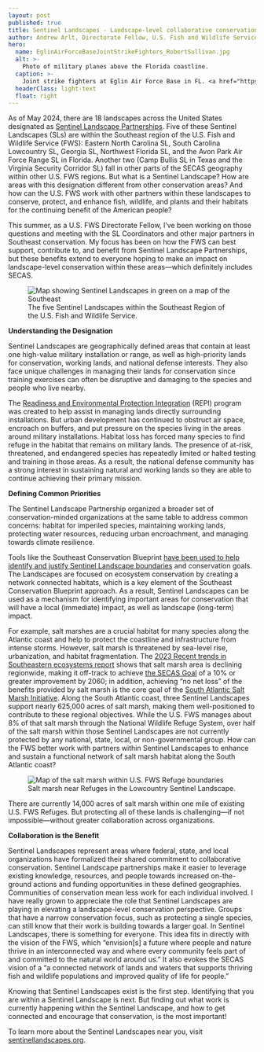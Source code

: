 ```yaml
---
layout: post
published: true
title: Sentinel Landscapes - Landscape-level collaborative conservation
author: Andrew Arlt, Directorate Fellow, U.S. Fish and Wildlife Service Southeast Region
hero:
  name: EglinAirForceBaseJointStrikeFighters_RobertSullivan.jpg
  alt: >-
    Photo of military planes above the Florida coastline.
  caption: >-
    Joint strike fighters at Eglin Air Force Base in FL. <a href="https://flickr.com/photos/my_public_domain_photos/35027434741/">Photo</a>: Robert Sullivan/Flickr, public domain.
  headerClass: light-text
  float: right
---
```

As of May 2024, there are 18 landscapes across the United States designated as [Sentinel Landscape Partnerships](https://sentinellandscapes.org/). Five of these Sentinel Landscapes (SLs) are within the Southeast region of the U.S. Fish and Wildlife Service (FWS): Eastern North Carolina SL, South Carolina Lowcountry SL, Georgia SL, Northwest Florida SL, and the Avon Park Air Force Range SL in Florida. Another two (Camp Bullis SL in Texas and the Virginia Security Corridor SL) fall in other parts of the SECAS geography within other U.S. FWS regions. But what is a Sentinel Landscape? How are areas with this designation different from other conservation areas?<!--more--> And how can the U.S. FWS work with other partners within these landscapes to conserve, protect, and enhance fish, wildlife, and plants and their habitats for the continuing benefit of the American people?

This summer, as a U.S. FWS Directorate Fellow, I’ve been working on those questions and meeting with the SL Coordinators and other major partners in Southeast conservation. My focus has been on how the FWS can best support, contribute to, and benefit from Sentinel Landscape Partnerships, but these benefits extend to everyone hoping to make an impact on landscape-level conservation within these areas—which definitely includes SECAS.

<figure>
  <img src="http://secassoutheast.org/images/R4_Map_blog.jpg" alt="Map showing Sentinel Landscapes in green on a map of the Southeast"/>
  <figcaption>The five Sentinel Landscapes within the Southeast Region of the U.S. Fish and Wildlife Service.</figcaption>
</figure>

**Understanding the Designation**

Sentinel Landscapes are geographically defined areas that contain at least one high-value military installation or range, as well as high-priority lands for conservation, working lands, and national defense interests. They also face unique challenges in managing their lands for conservation since training exercises can often be disruptive and damaging to the species and people who live nearby.

The [Readiness and Environmental Protection Integration](https://www.repi.mil/) (REPI) program was created to help assist in managing lands directly surrounding installations. But urban development has continued to obstruct air space, encroach on buffers, and put pressure on the species living in the areas around military installations. Habitat loss has forced many species to find refuge in the habitat that remains on military lands. The presence of at-risk, threatened, and endangered species has repeatedly limited or halted testing and training in those areas. As a result, the national defense community has a strong interest in sustaining natural and working lands so they are able to continue achieving their primary mission.

**Defining Common Priorities**

The Sentinel Landscape Partnership organized a broader set of conservation-minded organizations at the same table to address common concerns: habitat for imperiled species, maintaining working lands, protecting water resources, reducing urban encroachment, and managing towards climate resilience. 

Tools like the Southeast Conservation Blueprint [have been used to help identify and justify Sentinel Landscape boundaries](https://sentinellandscapes.org/) and conservation goals. The Landscapes are focused on ecosystem conservation by creating a network connected habitats, which is a key element of the Southeast Conservation Blueprint approach. As a result, Sentinel Landscapes can be used as a mechanism for identifying important areas for conservation that will have a local (immediate) impact, as well as landscape (long-term) impact.

For example, salt marshes are a crucial habitat for many species along the Atlantic coast and help to protect the coastline and infrastructure from intense storms. However, salt marsh is threatened by sea-level rise, urbanization, and habitat fragmentation. The [2023 Recent trends in Southeastern ecosystems report](https://secassoutheast.org/pdf/SECAS-goal-report-2023.pdf) shows that salt marsh area is declining regionwide, making it off-track to achieve [the SECAS Goal](https://secassoutheast.org/our-goal) of a 10% or greater improvement by 2060; in addition, achieving “no net loss” of the benefits provided by salt marsh is the core goal of the [South Atlantic Salt Marsh Initiative](https://marshforward.org/). Along the South Atlantic coast, three Sentinel Landscapes support nearly 625,000 acres of salt marsh, making them well-positioned to contribute to these regional objectives. While the U.S. FWS manages about 8% of that salt marsh through the National Wildlife Refuge System, over half of the salt marsh within those Sentinel Landscapes are not currently protected by any national, state, local, or non-governmental group. How can the FWS better work with partners within Sentinel Landscapes to enhance and sustain a functional network of salt marsh habitat along the South Atlantic coast? 

<figure>
  <img src="http://secassoutheast.org/images/SCLCSL_blog.jpg" alt="Map of the salt marsh within U.S. FWS Refuge boundaries"/>
  <figcaption>Salt marsh near Refuges in the Lowcountry Sentinel Landscape.</figcaption>
</figure>

There are currently 14,000 acres of salt marsh within one mile of existing U.S. FWS Refuges. But protecting all of these lands is challenging—if not impossible—without greater collaboration across organizations.

**Collaboration is the Benefit**

Sentinel Landscapes represent areas where federal, state, and local organizations have formalized their shared commitment to collaborative conservation. Sentinel Landscape partnerships make it easier to leverage existing knowledge, resources, and people towards increased on-the-ground actions and funding opportunities in these defined geographies. Communities of conservation mean less work for each individual involved.
I have really grown to appreciate the role that Sentinel Landscapes are playing in elevating a landscape-level conservation perspective. Groups that have a narrow conservation focus, such as protecting a single species, can still know that their work is building towards a larger goal. In Sentinel Landscapes, there is something for everyone. This idea fits in directly with the vision of the FWS, which “envision[s] a future where people and nature thrive in an interconnected way and where every community feels part of and committed to the natural world around us.” It also evokes the SECAS vision of a “a connected network of lands and waters that supports thriving fish and wildlife populations and improved quality of life for people.”

Knowing that Sentinel Landscapes exist is the first step. Identifying that you are within a Sentinel Landscape is next. But finding out what work is currently happening within the Sentinel Landscape, and how to get connected and encourage that conservation, is the most important!

To learn more about the Sentinel Landscapes near you, visit [sentinellandscapes.org](sentinellandscapes.org).
